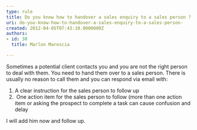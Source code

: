 ```yaml
---
type: rule
title: Do you know how to handover a sales enquiry to a sales person ?
uri: do-you-know-how-to-handover-a-sales-enquiry-to-a-sales-person-
created: 2012-04-05T07:43:10.0000000Z
authors:
- id: 30
  title: Marlon Marescia

---
```




<span class='intro'> Sometimes a potential client contacts you and you are not the right person to deal with them. You need to hand them over to a sales person. There is usually no reason to call them and you can respond via email with&#58;<br>

<ol><li>A clear instruction for the sales person to follow up</li>
<li>&#160;One action item for the sales person to follow (more than one action item or asking the prospect to complete a task can cause confusion and delay</li></ol>


I will add him now and follow up.
 </span>




